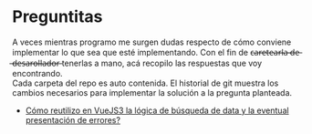 # Preguntitas

A veces mientras programo me surgen dudas respecto de cómo conviene implementar
lo que sea que esté implementando.
Con el fin de c̶a̶r̶e̶t̶e̶a̶r̶l̶a̶ ̶d̶e̶ ̶d̶e̶s̶a̶r̶o̶l̶l̶a̶d̶o̶r̶ tenerlas a mano, acá recopilo las
respuestas que voy encontrando.  
Cada carpeta del repo es auto contenida.
El historial de git muestra los cambios necesarios para implementar la solución
a la pregunta planteada.

- [Cómo reutilizo en VueJS3 la lógica de búsqueda de data y la eventual presentación de errores?](/fetcher-component/README.md)
